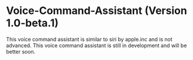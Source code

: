 # Voice-Command-Assistant (Version 1.0-beta.1)
This voice command assistant is similar to siri by apple.inc and is not advanced. This voice command assistant is still in development and will be better soon.
